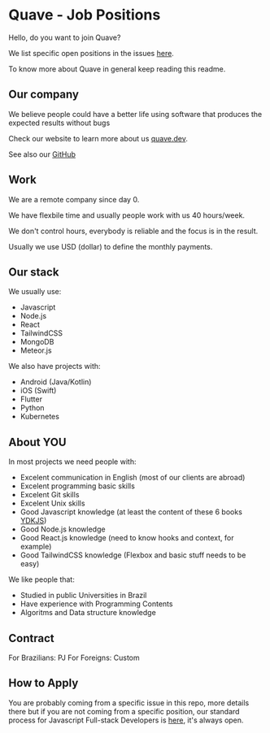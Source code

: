 # Quave - Job Positions

Hello, do you want to join Quave?

We list specific open positions in the issues [here](https://github.com/quavedev/join/issues).

To know more about Quave in general keep reading this readme.

## Our company

We believe people could have a better life using software that produces the expected results without bugs

Check our website to learn more about us [quave.dev](https://quave.dev).

See also our [GitHub](https://github.com/quavedev/)

## Work

We are a remote company since day 0. 

We have flexbile time and usually people work with us 40 hours/week.

We don't control hours, everybody is reliable and the focus is in the result.

Usually we use USD (dollar) to define the monthly payments.

## Our stack

We usually use:
- Javascript
- Node.js
- React
- TailwindCSS
- MongoDB
- Meteor.js

We also have projects with:
- Android (Java/Kotlin)
- iOS (Swift)
- Flutter
- Python
- Kubernetes

## About YOU

In most projects we need people with:

- Excelent communication in English (most of our clients are abroad)
- Excelent programming basic skills
- Excelent Git skills
- Excelent Unix skills
- Good Javascript knowledge (at least the content of these 6 books [YDKJS](https://github.com/getify/You-Dont-Know-JS/blob/1st-ed/README.md))
- Good Node.js knowledge
- Good React.js knowledge (need to know hooks and context, for example)
- Good TailwindCSS knowledge (Flexbox and basic stuff needs to be easy)

We like people that:

- Studied in public Universities in Brazil
- Have experience with Programming Contents
- Algoritms and Data structure knowledge

## Contract

For Brazilians: PJ
For Foreigns: Custom

## How to Apply

You are probably coming from a specific issue in this repo, more details there but if you are not coming from a specific position, our standard process for Javascript Full-stack Developers is [here](https://github.com/quavedev/code-challenge), it's always open.
